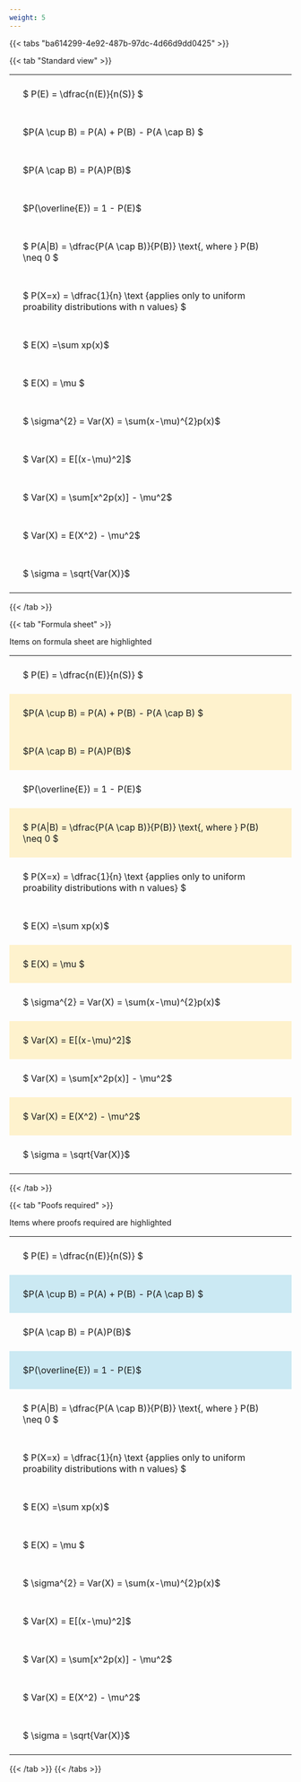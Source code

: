 ```yaml
---
weight: 5
---
```


{{< tabs "ba614299-4e92-487b-97dc-4d66d9dd0425" >}}

{{< tab "Standard view" >}}

<style type="text/css">
#T_b59db th.col_heading {
  text-align: left;
  font-size: 1em;
}
#T_b59db td {
  text-align: left;
  font-size: 1em;
  padding: 1.5em;
}
</style>
<table id="T_b59db">
  <thead>
  </thead>
  <tbody>
    <tr>
      <td id="T_b59db_row0_col0" class="data row0 col0" >$ P(E) = \dfrac{n(E)}{n(S)} $</td>
    </tr>
    <tr>
      <td id="T_b59db_row1_col0" class="data row1 col0" >$P(A \cup B) = P(A) + P(B) - P(A \cap B) $</td>
    </tr>
    <tr>
      <td id="T_b59db_row2_col0" class="data row2 col0" >$P(A \cap B)  = P(A)P(B)$</td>
    </tr>
    <tr>
      <td id="T_b59db_row3_col0" class="data row3 col0" >$P(\overline{E}) = 1 - P(E)$</td>
    </tr>
    <tr>
      <td id="T_b59db_row4_col0" class="data row4 col0" >$ P(A|B) = \dfrac{P(A \cap B)}{P(B)} \text{, where } P(B) \neq 0 $</td>
    </tr>
    <tr>
      <td id="T_b59db_row5_col0" class="data row5 col0" >$ P(X=x) =  \dfrac{1}{n} 
\text {applies only to uniform proability distributions with n values} $</td>
    </tr>
    <tr>
      <td id="T_b59db_row6_col0" class="data row6 col0" >$ E(X) =\sum xp(x)$</td>
    </tr>
    <tr>
      <td id="T_b59db_row7_col0" class="data row7 col0" >$ E(X) = \mu $</td>
    </tr>
    <tr>
      <td id="T_b59db_row8_col0" class="data row8 col0" >$ \sigma^{2} = Var(X) = \sum(x-\mu)^{2}p(x)$</td>
    </tr>
    <tr>
      <td id="T_b59db_row9_col0" class="data row9 col0" >$ Var(X) = E[(x-\mu)^2]$</td>
    </tr>
    <tr>
      <td id="T_b59db_row10_col0" class="data row10 col0" >$ Var(X) = \sum[x^2p(x)] - \mu^2$</td>
    </tr>
    <tr>
      <td id="T_b59db_row11_col0" class="data row11 col0" >$ Var(X) = E(X^2) - \mu^2$</td>
    </tr>
    <tr>
      <td id="T_b59db_row12_col0" class="data row12 col0" >$ \sigma = \sqrt{Var(X)}$</td>
    </tr>
  </tbody>
</table>
{{< /tab >}}

{{< tab "Formula sheet" >}}

Items on formula sheet are highlighted 
<br>
<style type="text/css">
#T_28e84 th.col_heading {
  text-align: left;
  font-size: 1em;
}
#T_28e84 td {
  text-align: left;
  font-size: 1em;
  padding: 1.5em;
}
#T_28e84_row0_col0, #T_28e84_row3_col0, #T_28e84_row5_col0, #T_28e84_row6_col0, #T_28e84_row8_col0, #T_28e84_row10_col0, #T_28e84_row12_col0 {
  background-color: rgba(0,0,0,0);
}
#T_28e84_row1_col0, #T_28e84_row2_col0, #T_28e84_row4_col0, #T_28e84_row7_col0, #T_28e84_row9_col0, #T_28e84_row11_col0 {
  background-color: rgba(255,194,10, 0.2);
}
</style>
<table id="T_28e84">
  <thead>
  </thead>
  <tbody>
    <tr>
      <td id="T_28e84_row0_col0" class="data row0 col0" >$ P(E) = \dfrac{n(E)}{n(S)} $</td>
    </tr>
    <tr>
      <td id="T_28e84_row1_col0" class="data row1 col0" >$P(A \cup B) = P(A) + P(B) - P(A \cap B) $</td>
    </tr>
    <tr>
      <td id="T_28e84_row2_col0" class="data row2 col0" >$P(A \cap B)  = P(A)P(B)$</td>
    </tr>
    <tr>
      <td id="T_28e84_row3_col0" class="data row3 col0" >$P(\overline{E}) = 1 - P(E)$</td>
    </tr>
    <tr>
      <td id="T_28e84_row4_col0" class="data row4 col0" >$ P(A|B) = \dfrac{P(A \cap B)}{P(B)} \text{, where } P(B) \neq 0 $</td>
    </tr>
    <tr>
      <td id="T_28e84_row5_col0" class="data row5 col0" >$ P(X=x) =  \dfrac{1}{n} 
\text {applies only to uniform proability distributions with n values} $</td>
    </tr>
    <tr>
      <td id="T_28e84_row6_col0" class="data row6 col0" >$ E(X) =\sum xp(x)$</td>
    </tr>
    <tr>
      <td id="T_28e84_row7_col0" class="data row7 col0" >$ E(X) = \mu $</td>
    </tr>
    <tr>
      <td id="T_28e84_row8_col0" class="data row8 col0" >$ \sigma^{2} = Var(X) = \sum(x-\mu)^{2}p(x)$</td>
    </tr>
    <tr>
      <td id="T_28e84_row9_col0" class="data row9 col0" >$ Var(X) = E[(x-\mu)^2]$</td>
    </tr>
    <tr>
      <td id="T_28e84_row10_col0" class="data row10 col0" >$ Var(X) = \sum[x^2p(x)] - \mu^2$</td>
    </tr>
    <tr>
      <td id="T_28e84_row11_col0" class="data row11 col0" >$ Var(X) = E(X^2) - \mu^2$</td>
    </tr>
    <tr>
      <td id="T_28e84_row12_col0" class="data row12 col0" >$ \sigma = \sqrt{Var(X)}$</td>
    </tr>
  </tbody>
</table>
{{< /tab >}}

{{< tab "Poofs required" >}}

Items where proofs required are highlighted 
<br>
<style type="text/css">
#T_08fa9 th.col_heading {
  text-align: left;
  font-size: 1em;
}
#T_08fa9 td {
  text-align: left;
  font-size: 1em;
  padding: 1.5em;
}
#T_08fa9_row0_col0, #T_08fa9_row2_col0, #T_08fa9_row4_col0, #T_08fa9_row5_col0, #T_08fa9_row6_col0, #T_08fa9_row7_col0, #T_08fa9_row8_col0, #T_08fa9_row9_col0, #T_08fa9_row10_col0, #T_08fa9_row11_col0, #T_08fa9_row12_col0 {
  background-color: rgba(0,0,0,0);
}
#T_08fa9_row1_col0, #T_08fa9_row3_col0 {
  background-color: rgba(0,150,200, 0.2);
}
</style>
<table id="T_08fa9">
  <thead>
  </thead>
  <tbody>
    <tr>
      <td id="T_08fa9_row0_col0" class="data row0 col0" >$ P(E) = \dfrac{n(E)}{n(S)} $</td>
    </tr>
    <tr>
      <td id="T_08fa9_row1_col0" class="data row1 col0" >$P(A \cup B) = P(A) + P(B) - P(A \cap B) $</td>
    </tr>
    <tr>
      <td id="T_08fa9_row2_col0" class="data row2 col0" >$P(A \cap B)  = P(A)P(B)$</td>
    </tr>
    <tr>
      <td id="T_08fa9_row3_col0" class="data row3 col0" >$P(\overline{E}) = 1 - P(E)$</td>
    </tr>
    <tr>
      <td id="T_08fa9_row4_col0" class="data row4 col0" >$ P(A|B) = \dfrac{P(A \cap B)}{P(B)} \text{, where } P(B) \neq 0 $</td>
    </tr>
    <tr>
      <td id="T_08fa9_row5_col0" class="data row5 col0" >$ P(X=x) =  \dfrac{1}{n} 
\text {applies only to uniform proability distributions with n values} $</td>
    </tr>
    <tr>
      <td id="T_08fa9_row6_col0" class="data row6 col0" >$ E(X) =\sum xp(x)$</td>
    </tr>
    <tr>
      <td id="T_08fa9_row7_col0" class="data row7 col0" >$ E(X) = \mu $</td>
    </tr>
    <tr>
      <td id="T_08fa9_row8_col0" class="data row8 col0" >$ \sigma^{2} = Var(X) = \sum(x-\mu)^{2}p(x)$</td>
    </tr>
    <tr>
      <td id="T_08fa9_row9_col0" class="data row9 col0" >$ Var(X) = E[(x-\mu)^2]$</td>
    </tr>
    <tr>
      <td id="T_08fa9_row10_col0" class="data row10 col0" >$ Var(X) = \sum[x^2p(x)] - \mu^2$</td>
    </tr>
    <tr>
      <td id="T_08fa9_row11_col0" class="data row11 col0" >$ Var(X) = E(X^2) - \mu^2$</td>
    </tr>
    <tr>
      <td id="T_08fa9_row12_col0" class="data row12 col0" >$ \sigma = \sqrt{Var(X)}$</td>
    </tr>
  </tbody>
</table>
{{< /tab >}}
{{< /tabs >}}